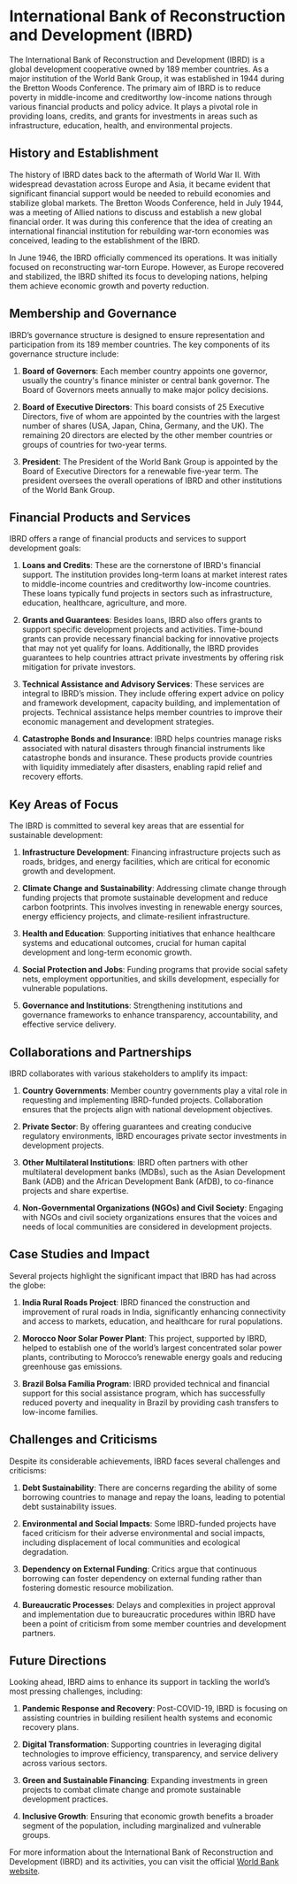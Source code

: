 # International Bank of Reconstruction and Development (IBRD)

The International Bank of Reconstruction and Development (IBRD) is a global development cooperative owned by 189 member countries. As a major institution of the World Bank Group, it was established in 1944 during the Bretton Woods Conference. The primary aim of IBRD is to reduce poverty in middle-income and creditworthy low-income nations through various financial products and policy advice. It plays a pivotal role in providing loans, credits, and grants for investments in areas such as infrastructure, education, health, and environmental projects.

## History and Establishment

The history of IBRD dates back to the aftermath of World War II. With widespread devastation across Europe and Asia, it became evident that significant financial support would be needed to rebuild economies and stabilize global markets. The Bretton Woods Conference, held in July 1944, was a meeting of Allied nations to discuss and establish a new global financial order. It was during this conference that the idea of creating an international financial institution for rebuilding war-torn economies was conceived, leading to the establishment of the IBRD.

In June 1946, the IBRD officially commenced its operations. It was initially focused on reconstructing war-torn Europe. However, as Europe recovered and stabilized, the IBRD shifted its focus to developing nations, helping them achieve economic growth and poverty reduction.

## Membership and Governance

IBRD’s governance structure is designed to ensure representation and participation from its 189 member countries. The key components of its governance structure include:

1. **Board of Governors**: Each member country appoints one governor, usually the country's finance minister or central bank governor. The Board of Governors meets annually to make major policy decisions.

2. **Board of Executive Directors**: This board consists of 25 Executive Directors, five of whom are appointed by the countries with the largest number of shares (USA, Japan, China, Germany, and the UK). The remaining 20 directors are elected by the other member countries or groups of countries for two-year terms.

3. **President**: The President of the World Bank Group is appointed by the Board of Executive Directors for a renewable five-year term. The president oversees the overall operations of IBRD and other institutions of the World Bank Group.

## Financial Products and Services

IBRD offers a range of financial products and services to support development goals:

1. **Loans and Credits**: These are the cornerstone of IBRD's financial support. The institution provides long-term loans at market interest rates to middle-income countries and creditworthy low-income countries. These loans typically fund projects in sectors such as infrastructure, education, healthcare, agriculture, and more.

2. **Grants and Guarantees**: Besides loans, IBRD also offers grants to support specific development projects and activities. Time-bound grants can provide necessary financial backing for innovative projects that may not yet qualify for loans. Additionally, the IBRD provides guarantees to help countries attract private investments by offering risk mitigation for private investors.

3. **Technical Assistance and Advisory Services**: These services are integral to IBRD’s mission. They include offering expert advice on policy and framework development, capacity building, and implementation of projects. Technical assistance helps member countries to improve their economic management and development strategies.

4. **Catastrophe Bonds and Insurance**: IBRD helps countries manage risks associated with natural disasters through financial instruments like catastrophe bonds and insurance. These products provide countries with liquidity immediately after disasters, enabling rapid relief and recovery efforts.

## Key Areas of Focus

The IBRD is committed to several key areas that are essential for sustainable development:

1. **Infrastructure Development**: Financing infrastructure projects such as roads, bridges, and energy facilities, which are critical for economic growth and development.
   
2. **Climate Change and Sustainability**: Addressing climate change through funding projects that promote sustainable development and reduce carbon footprints. This involves investing in renewable energy sources, energy efficiency projects, and climate-resilient infrastructure.

3. **Health and Education**: Supporting initiatives that enhance healthcare systems and educational outcomes, crucial for human capital development and long-term economic growth.

4. **Social Protection and Jobs**: Funding programs that provide social safety nets, employment opportunities, and skills development, especially for vulnerable populations.

5. **Governance and Institutions**: Strengthening institutions and governance frameworks to enhance transparency, accountability, and effective service delivery.

## Collaborations and Partnerships

IBRD collaborates with various stakeholders to amplify its impact:

1. **Country Governments**: Member country governments play a vital role in requesting and implementing IBRD-funded projects. Collaboration ensures that the projects align with national development objectives.

2. **Private Sector**: By offering guarantees and creating conducive regulatory environments, IBRD encourages private sector investments in development projects.

3. **Other Multilateral Institutions**: IBRD often partners with other multilateral development banks (MDBs), such as the Asian Development Bank (ADB) and the African Development Bank (AfDB), to co-finance projects and share expertise.

4. **Non-Governmental Organizations (NGOs) and Civil Society**: Engaging with NGOs and civil society organizations ensures that the voices and needs of local communities are considered in development projects.

## Case Studies and Impact

Several projects highlight the significant impact that IBRD has had across the globe:

1. **India Rural Roads Project**: IBRD financed the construction and improvement of rural roads in India, significantly enhancing connectivity and access to markets, education, and healthcare for rural populations.

2. **Morocco Noor Solar Power Plant**: This project, supported by IBRD, helped to establish one of the world’s largest concentrated solar power plants, contributing to Morocco’s renewable energy goals and reducing greenhouse gas emissions.

3. **Brazil Bolsa Família Program**: IBRD provided technical and financial support for this social assistance program, which has successfully reduced poverty and inequality in Brazil by providing cash transfers to low-income families.

## Challenges and Criticisms

Despite its considerable achievements, IBRD faces several challenges and criticisms:

1. **Debt Sustainability**: There are concerns regarding the ability of some borrowing countries to manage and repay the loans, leading to potential debt sustainability issues.

2. **Environmental and Social Impacts**: Some IBRD-funded projects have faced criticism for their adverse environmental and social impacts, including displacement of local communities and ecological degradation.

3. **Dependency on External Funding**: Critics argue that continuous borrowing can foster dependency on external funding rather than fostering domestic resource mobilization.

4. **Bureaucratic Processes**: Delays and complexities in project approval and implementation due to bureaucratic procedures within IBRD have been a point of criticism from some member countries and development partners.

## Future Directions

Looking ahead, IBRD aims to enhance its support in tackling the world’s most pressing challenges, including:

1. **Pandemic Response and Recovery**: Post-COVID-19, IBRD is focusing on assisting countries in building resilient health systems and economic recovery plans.

2. **Digital Transformation**: Supporting countries in leveraging digital technologies to improve efficiency, transparency, and service delivery across various sectors.

3. **Green and Sustainable Financing**: Expanding investments in green projects to combat climate change and promote sustainable development practices.

4. **Inclusive Growth**: Ensuring that economic growth benefits a broader segment of the population, including marginalized and vulnerable groups.

For more information about the International Bank of Reconstruction and Development (IBRD) and its activities, you can visit the official [World Bank website](https://worldbank.org).